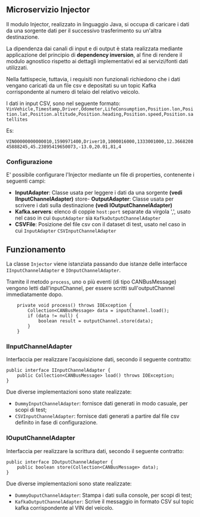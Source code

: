 ## Microservizio Injector

Il modulo Injector, realizzato in linguaggio Java, si occupa di caricare i dati da una sorgente dati per il successivo trasferimento su un'altra 
destinazione.

La dipendenza dai canali di input e di output è stata realizzata mediante applicazione del principio di __dependency inversion__, al fine di rendere il modulo agnostico rispetto ai dettagli implementativi ed ai servizi/fonti dati utilizzati.

Nella fattispecie, tuttavia, i requisiti non funzionali richiedono che i dati vengano caricati da un file csv e depositati su un topic Kafka corrispondente al numero di telaio del relativo veicolo.

I dati in input CSV, sono nel seguente formato:
`VinVehicle,Timestamp,Driver,Odometer,LifeConsumption,Position.lon,Position.lat,Position.altitude,Position.heading,Position.speed,Position.satellites`

Es:

`VIN00000000000010,1590971400,Driver10,1000016000,1333001000,12.366820845888245,45.23895419650073,-13.0,20.01,81,4`


### Configurazione
E' possibile configurare l'Injector mediante un file di properties, contenente i seguenti campi:

- **InputAdapter**: Classe usata per leggere i dati da una sorgente __(vedi IInputChannelAdapter)__
store- **OutputAdapter**: Classe usata per scrivere i dati sulla destinazione  __(vedi IOutputChannelAdapter)__
- **Kafka.servers**: elenco di coppie `host:port` separate da virgola ',', usato nel caso in cui `OuputAdapter` sia `KafkaOutputChannelAdapter`  
- **CSVFile**: Posizione del file csv con il dataset di test, usato nel caso in cui `InputAdapter` `CSVInputChannelAdapter`

## Funzionamento
La classe `Injector` viene istanziata passando due istanze delle interfacce `IInputChannelAdapter` e `IOnputChannelAdapter`.

Tramite il metodo `process`, uno o più eventi (di tipo CANBusMessage) vengono letti dall'inputChannel, per essere scritti sull'outputChannel immediatamente dopo. 

```
    private void process() throws IOException {
        Collection<CANBusMessage> data = inputChannel.load();
        if (data != null) {
            boolean result = outputChannel.store(data);
        }
    }
```

### IInputChannelAdapter
Interfaccia per realizzare l'acquisizione dati, secondo il seguente contratto:
```
public interface IInputChannelAdapter {
    public Collection<CANBusMessage> load() throws IOException;
}
```

Due diverse implementazioni sono state realizzate:
- `DummyInputChannelAdapter`: fornisce dati generati in modo casuale, per scopi di test;
- `CSVInputChannelAdapter`: fornisce dati generati a partire dal file csv definito in fase di configurazione.


### IOuputChannelAdapter
Interfaccia per realizzare la scrittura dati, secondo il seguente contratto:
```
public interface IOutputChannelAdapter {
    public boolean store(Collection<CANBusMessage> data);
}
```

Due diverse implementazioni sono state realizzate:
- `DummyOuputChannelAdapter`: Stampa i dati sulla console, per scopi di test;
- `KafkaOutputChannelAdapter`: Scrive il messaggio in formato CSV sul topic kafka corrispondente al VIN del veicolo.